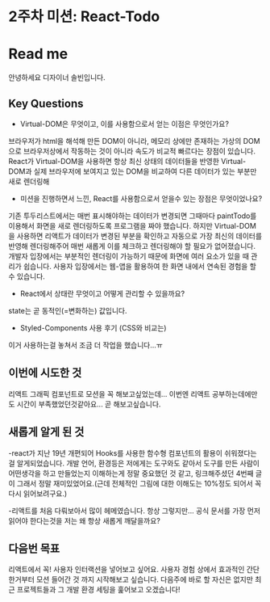 # 2주차 미션: React-Todo

# Read me

안녕하세요 디자이너 솔빈입니다.

## Key Questions

- Virtual-DOM은 무엇이고, 이를 사용함으로서 얻는 이점은 무엇인가요?

브라우저가 html을 해석해 만든 DOM이 아니라, 메모리 상에만 존재하는 가상의 DOM으로 브라우저상에서 작동하는 것이 아니라 속도가 비교적 빠르다는 장점이 있습니다. React가 Virtual-DOM을 사용하면 항상 최신 상태의 데이터들을 반영한 Virtual-DOM과 실제 브라우저에 보여지고 있는 DOM을 비교하여 다른 데이터가 있는 부분만 새로 렌더링해


- 미션을 진행하면서 느낀, React를 사용함으로서 얻을수 있는 장점은 무엇이었나요?

기존 투두리스트에서는 매번 표시해야하는 데이터가 변경되면 그때마다 paintTodo를 이용해서 화면을 새로 렌더링하도록 프로그램을 짜야 했습니다. 하지만 Virtual-DOM을 사용하면 리액트가 데이터가 변경된 부분을 확인하고 자동으로 가장 최신의 데이터를 반영해 렌더링해주어 매번 새롭게 이를 체크하고 렌더링해야 할 필요가 없어졌습니다. 개발자 입장에서는 부분적인 렌더링이 가능하기 때문에 화면에 여러 요소가 있을 때 관리가 쉽습니다. 사용자 입장에서는 웹-앱을 활용하여 한 화면 내에서 연속된 경험을 할 수 있습니다.

- React에서 상태란 무엇이고 어떻게 관리할 수 있을까요?

state는 곧 동적인(=변화하는) 값입니다.


- Styled-Components 사용 후기 (CSS와 비교는)

이거 사용하는걸 놓쳐서 조금 더 작업을 했습니다...ㅠ 



## 이번에 시도한 것

리액트 그래픽 컴포넌트로 모션을 꼭 해보고싶었는데... 이번엔 리액트 공부하는데에만도 시간이 부족했었던것같아요... 곧 해보고싶습니다.

## 새롭게 알게 된 것

-react가 지난 19년 개편되어 Hooks를 사용한 함수형 컴포넌트의 활용이 쉬워졌다는 걸 알게되었습니다. 개발 언어, 환경등은 저에게는 도구와도 같아서 도구를 만든 사람이 어떤생각을 하고 만들었는지 이해하는게 정말 중요했던 것 같고, 링크해주셨던 4번째 글이 그래서 정말 재미있었어요.(근데 전체적인 그림에 대한 이해도는 10%정도 되어서 꼭 다시 읽어보려구요.)

-리액트를 처음 다뤄보아서 많이 헤메였습니다. 항상 그렇지만... 공식 문서를 가장 먼저 읽어야 한다는것을 저는 왜 항상 새롭게 깨달을까요?

## 다음번 목표

리액트에서 꼭! 사용자 인터랙션을 넣어보고 싶어요. 사용자 경험 상에서 효과적인 간단한거부터 모션 들어간 것 까지 시작해보고 싶습니다.
다음주에 바로 할 자신은 없지만 최근 프로젝트들과 그 개발 환경 세팅을 훑어보고 오겠습니다! 